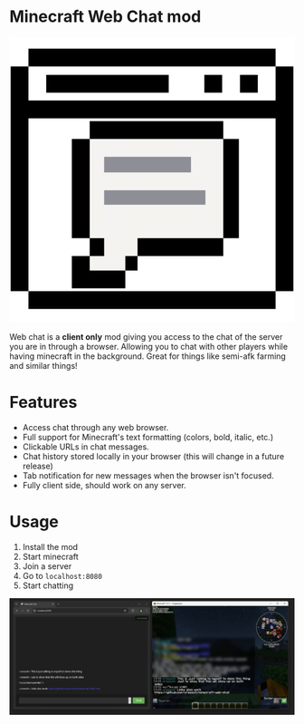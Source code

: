 # Minecraft Web Chat mod 

![Mod Icon](src/main/resources/assets/web-chat/icon.png)

Web chat is a **client only** mod giving you access to the chat of the server you are in through a browser. Allowing you to chat with other players while having minecraft in the background. Great for things like semi-afk farming and similar things!

# Features
- Access chat through any web browser.
- Full support for Minecraft's text formatting (colors, bold, italic, etc.)
- Clickable URLs in chat messages.
- Chat history stored locally in your browser (this will change in a future release)
- Tab notification for new messages when the browser isn't focused.
- Fully client side, should work on any server.

# Usage 

1. Install the mod 
2. Start minecraft
3. Join a server
4. Go to `localhost:8080`
5. Start chatting

![Demo screenshot](media/demo_screenshot.png)